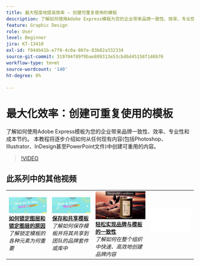 ```yaml
---
title: 最大程度地提高效率 — 创建可重复使用的模板
description: 了解如何使用Adobe Express模板为您的企业带来品牌一致性、效率、专业性和成本节约
feature: Graphic Design
role: User
level: Beginner
jira: KT-13410
exl-id: f044b41b-e7f8-4c0a-86fe-83b82a332334
source-git-commit: 319704f89f9bae809313e53cbd6d45158f146b76
workflow-type: tm+mt
source-wordcount: '140'
ht-degree: 0%

---
```


# 最大化效率：创建可重复使用的模板

了解如何使用Adobe Express模板为您的企业带来品牌一致性、效率、专业性和成本节约。 本教程将逐步介绍如何从任何现有内容(包括Photoshop、Illustrator、InDesign甚至PowerPoint文件)中创建可重用的内容。

>[!VIDEO](https://video.tv.adobe.com/v/3420208?quality=12&learn=on&hidetitle=true)

## 此系列中的其他视频

<table style="table-layout:fixed">
<tr>
    <td>
        <a href="lock-layers.md">
            <img alt="如何以及为何锁定图层" src="assets/lock-layers.png" />
        </a>
        <div>
            <a href="lock-layers.md"><strong>如何锁定图层和锁定图层的原因</strong></a>
            </div>
            <em>了解锁定模板的各种元素为何重要</em>
            <br>
    </td>
    <td>
         <a href="share-templates.md">
            <img alt="保存和共享模板" src="assets/share-templates.png" />
         </a>
         <div>
         <a href="share-templates.md"><strong>保存和共享模板</strong></a>
         </div>
         <em>了解如何保存模板并将其共享到团队的品牌套件或库中</em>
         <br>
   </td>
   <td>
         <a href="use-templates.md">
            <img alt="轻松实现品牌与模板的一致性" src="assets/use-templates.png" />
         </a>
         <div>
         <a href="use-templates.md"><strong>轻松实现品牌与模板的一致性</strong></a>
         </div>
         <em>了解如何在整个组织中快速、高效地创建品牌内容</em>
         <br>
   </td>
    <td>
      <img alt="间隔物" src="../assets/Whitespacer.png" />
      <div>
      <br>
    </td>
</tr>
</table>

